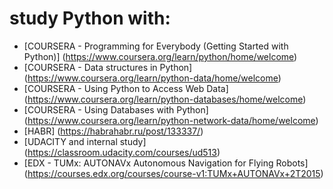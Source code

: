 # study Python with:

- [COURSERA - Programming for Everybody (Getting Started with Python)] (https://www.coursera.org/learn/python/home/welcome)
- [COURSERA - Data structures in Python] (https://www.coursera.org/learn/python-data/home/welcome)
- [COURSERA - Using Python to Access Web Data] (https://www.coursera.org/learn/python-databases/home/welcome)
- [COURSERA - Using Databases with Python] (https://www.coursera.org/learn/python-network-data/home/welcome)
- [HABR] (https://habrahabr.ru/post/133337/)
- [UDACITY and internal study] (https://classroom.udacity.com/courses/ud513)
- [EDX - TUMx: AUTONAVx Autonomous Navigation for Flying Robots] (https://courses.edx.org/courses/course-v1:TUMx+AUTONAVx+2T2015)
